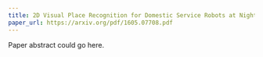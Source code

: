 ```yaml
---
title: 2D Visual Place Recognition for Domestic Service Robots at Night
paper_url: https://arxiv.org/pdf/1605.07708.pdf
---
```

Paper abstract could go here.
